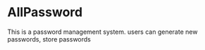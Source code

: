 # AllPassword
This is a password management system. users can generate new passwords, store passwords
